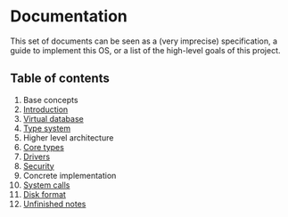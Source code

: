 # Documentation

This set of documents can be seen as a (very imprecise) specification,
a guide to implement this OS, or a list of the high-level goals of this
project.

## Table of contents

1. Base concepts
  1. [Introduction](introduction.md)
  2. [Virtual database](vdb.md)
  3. [Type system](type-system.md)
2. Higher level architecture
  1. [Core types](core-types.md)
  2. [Drivers](drivers.md)
  3. [Security](security.md)
3. Concrete implementation
  1. [System calls](system-calls.md)
  2. [Disk format](disk-format.md)
4. [Unfinished notes](notes.md)


